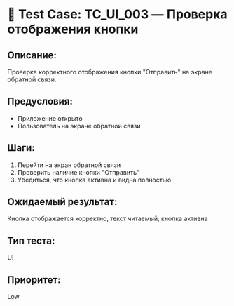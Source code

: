 # 🧪 Test Case: TC_UI_003 — Проверка отображения кнопки

## Описание:  
Проверка корректного отображения кнопки "Отправить" на экране обратной связи.

## Предусловия:  
- Приложение открыто  
- Пользователь на экране обратной связи

## Шаги:
1. Перейти на экран обратной связи  
2. Проверить наличие кнопки "Отправить"  
3. Убедиться, что кнопка активна и видна полностью

## Ожидаемый результат:  
Кнопка отображается корректно, текст читаемый, кнопка активна

## Тип теста:  
UI

## Приоритет:  
Low

